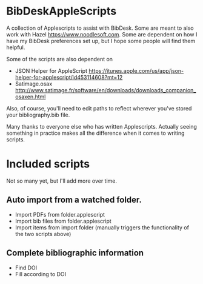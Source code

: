 # BibDeskAppleScripts
A collection of Applescripts to assist with BibDesk. Some are meant to also work with Hazel <https://www.noodlesoft.com>. Some are dependent on how I have my BibDesk preferences set up, but I hope some people will find them helpful.

Some of the scripts are also dependent on 

* JSON Helper for AppleScript <https://itunes.apple.com/us/app/json-helper-for-applescript/id453114608?mt=12>
* Satimage.osax <http://www.satimage.fr/software/en/downloads/downloads_companion_osaxen.html>

Also, of course, you'll need to edit paths to reflect wherever you've stored your bibliography.bib file.

Many thanks to everyone else who has written Applescripts. Actually seeing something in practice makes all the difference when it comes to writing scripts.

# Included scripts

Not so many yet, but I'll add more over time.

## Auto import from a watched folder.

* Import PDFs from folder.applescript
* Import bib files from folder.applescript
* Import items from import folder (manually triggers the functionality of the two scripts above)

## Complete bibliographic information
* Find DOI
* Fill according to DOI